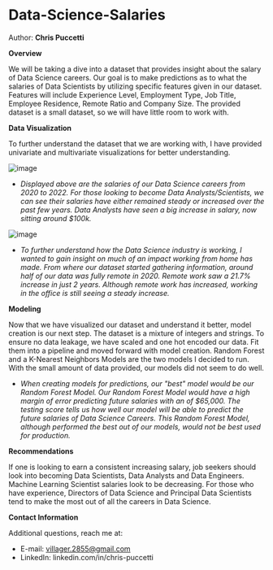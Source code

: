 # Data-Science-Salaries

Author: **Chris Puccetti**

**Overview**

We will be taking a dive into a dataset that provides insight about the salary of Data Science careers. Our goal is to make predictions as to what the salaries of Data Scientists by utilizing specific features given in our dataset. Features will include Experience Level, Employment Type, Job Title, Employee Residence, Remote Ratio and Company Size. The provided dataset is a small dataset, so we will have little room to work with. 

**Data Visualization**

To further understand the dataset that we are working with, I have provided univariate and multivariate visualizations for better understanding. 

![image](https://user-images.githubusercontent.com/97495724/193087833-7e4328f9-0d98-46c8-bce0-553c4f85a713.png)

* *Displayed above are the salaries of our Data Science careers from 2020 to 2022. For those looking to become Data Analysts/Scientists, we can see their salaries have either remained steady or increased over the past few years. Data Analysts have seen a big increase in salary, now sitting around $100k.*

![image](https://user-images.githubusercontent.com/97495724/191973642-656eb2c9-59ff-4aaf-9ba3-7985205e93d6.png)

* *To further understand how the Data Science industry is working, I wanted to gain insight on much of an impact working from home has made. From where our dataset started gathering information, around half of our data was fully remote in 2020. Remote work saw a 21.7% increase in just 2 years. Although remote work has increased, working in the office is still seeing a steady increase.* 

**Modeling**

Now that we have visualized our dataset and understand it better, model creation is our next step. The dataset is a mixture of integers and strings. To ensure no data leakage, we have scaled and one hot encoded our data. Fit them into a pipeline and moved forward with model creation. Random Forest and a K-Nearest Neighbors Models are the two models I decided to run. With the small amount of data provided, our models did not seem to do well. 

* *When creating models for predictions, our "best" model would be our Random Forest Model. Our Random Forest Model would have a high margin of error predicting future salaries with an of $65,000.  The testing score tells us how well our model will be able to predict the future salaries of Data Science Careers. This Random Forest Model, although performed the best out of our models, would not be best used for production.*

**Recommendations**

If one is looking to earn a consistent increasing salary, job seekers should look into becoming Data Scientists, Data Analysts and Data Engineers. Machine Learning Scientist salaries look to be decreasing. For those who have experience, Directors of Data Science and Principal Data Scientists tend to make the most out of all the careers in Data Science. 

**Contact Information**

Additional questions, reach me at:

* E-mail: villager.2855@gmail.com
* LinkedIn: linkedin.com/in/chris-puccetti
